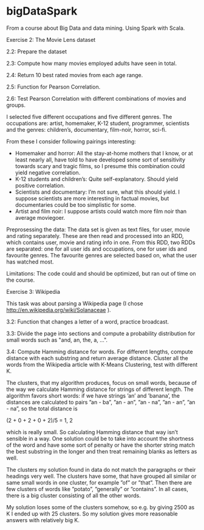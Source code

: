 # bigDataSpark
From a course about Big Data and data mining. Using Spark with Scala.

Exercise 2: The Movie Lens dataset

2.2: Prepare the dataset

2.3: Compute how many movies employed adults have seen in total.

2.4: Return 10 best rated movies from each age range.

2.5: Function for Pearson Correlation.

2.6: Test Pearson Correlation with different combinations of movies and groups. 

I selected five different occupations and five different genres. The occupations are: artist, homemaker, K-12 student, programmer, scientists and the genres: children’s, documentary, film-noir, horror, sci-fi.

From these I consider following pairings interesting:

* Homemaker and horror: All the stay-at-home mothers that I know, or at
least nearly all, have told to have developed some sort of sensitivity towards scary and tragic films, so I presume this combination could yield negative correlation.
* K-12 students and children’s: Quite self-explanatory. Should yield positive correlation.
* Scientists and documentary: I’m not sure, what this should yield. I suppose scientists are more interesting in factual movies, but documentaries could be too simplistic for some.
* Artist and film noir: I suppose artists could watch more film noir than average moviegoer.

Preprosessing the data: 
The data set is given as text files, for user, movie and rating separately. These are then read and processed into an RDD, which contains user, movie and rating info in one. From this RDD, two RDDs are separated: one for all user ids and occupations, one for user ids and favourite genres. The favourite genres are selected based on, what the user has watched most.

Limitations: The code could and should be optimized, but ran out of time on the course. 

Exercise 3: Wikipedia

This task was about parsing a Wikipedia page (I chose http://en.wikipedia.org/wiki/Solanaceae ). 

3.2: Function that changes a letter of a word, practice broadcast.

3.3: Divide the page into sections and compute a probability distribution for small words such as "and, an, the, a, ...". 

3.4: Compute Hamming distance for words. For different lengths, compute distance with each substring and return average distance. Cluster all the words from the Wikipedia article with K-Means Clustering, test with different K.  

The clusters, that my algorithm produces, focus on small words, because of the way we calculate Hamming distance for strings of different length. The algorithm favors short words: if we have strings ’an’ and ’banana’, the distances are calculated to pairs ”an - ba”, ”an - an”, ”an - na”, ”an - an”, ”an - na”, so the total distance is

(2 + 0 + 2 + 0 + 2)/5 = 1, 2

which is really small. So calculating Hamming distance that way isn’t sensible in a way. One solution could be to take into account the shortness of the word and have some sort of penalty or have the shorter string match the best substring in the longer and then treat remaining blanks as letters as well. 

The clusters my solution found in data do not match the paragraphs or their headings very well. The clusters have some, that have grouped all similar or same small words in one cluster, for example ”of” or ”that”. Then there are few clusters of words like ”potato”, ”generally” or ”contains”. In all cases, there is a big cluster consisting of all the other words.

My solution loses some of the clusters somehow, so e.g. by giving 2500 as K I ended up with 25 clusters. So my solution gives more reasonable answers with relatively big K.

